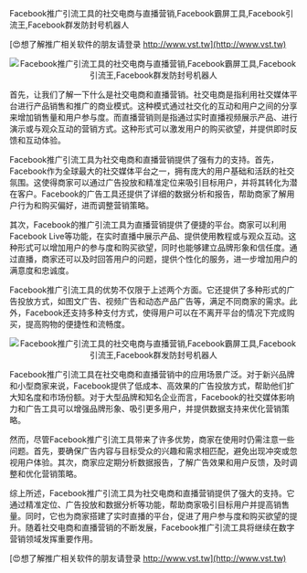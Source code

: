 Facebook推广引流工具的社交电商与直播营销,Facebook霸屏工具,Facebook引流王,Facebook群发防封号机器人

[😍想了解推广相关软件的朋友请登录 http://www.vst.tw](http://www.vst.tw)

 <center><img src="https://vst.tw/MP4/tuiguang/png/2.png" alt="Facebook推广引流工具的社交电商与直播营销,Facebook霸屏工具,Facebook引流王,Facebook群发防封号机器人"></center>

首先，让我们了解一下什么是社交电商和直播营销。社交电商是指利用社交媒体平台进行产品销售和推广的商业模式。这种模式通过社交化的互动和用户之间的分享来增加销售量和用户参与度。而直播营销则是指通过实时直播视频展示产品、进行演示或与观众互动的营销方式。这种形式可以激发用户的购买欲望，并提供即时反馈和互动体验。

Facebook推广引流工具为社交电商和直播营销提供了强有力的支持。首先，Facebook作为全球最大的社交媒体平台之一，拥有庞大的用户基础和活跃的社交氛围。这使得商家可以通过广告投放和精准定位来吸引目标用户，并将其转化为潜在客户。Facebook的广告工具还提供了详细的数据分析和报告，帮助商家了解用户行为和购买偏好，进而调整营销策略。

其次，Facebook的推广引流工具为直播营销提供了便捷的平台。商家可以利用Facebook Live等功能，在实时直播中展示产品、提供使用教程或与观众互动。这种形式可以增加用户的参与度和购买欲望，同时也能够建立品牌形象和信任度。通过直播，商家还可以及时回答用户的问题，提供个性化的服务，进一步增加用户的满意度和忠诚度。

Facebook推广引流工具的优势不仅限于上述两个方面。它还提供了多种形式的广告投放方式，如图文广告、视频广告和动态产品广告等，满足不同商家的需求。此外，Facebook还支持多种支付方式，使得用户可以在不离开平台的情况下完成购买，提高购物的便捷性和流畅度。

 <center><img src="https://vst.tw/MP4/tuiguang/png/7.png" alt="Facebook推广引流工具的社交电商与直播营销,Facebook霸屏工具,Facebook引流王,Facebook群发防封号机器人"></center>

Facebook推广引流工具在社交电商和直播营销中的应用场景广泛。对于新兴品牌和小型商家来说，Facebook提供了低成本、高效果的广告投放方式，帮助他们扩大知名度和市场份额。对于大型品牌和知名企业而言，Facebook的社交媒体影响力和广告工具可以增强品牌形象、吸引更多用户，并提供数据支持来优化营销策略。

然而，尽管Facebook推广引流工具带来了许多优势，商家在使用时仍需注意一些问题。首先，要确保广告内容与目标受众的兴趣和需求相匹配，避免出现冲突或忽视用户体验。其次，商家应定期分析数据报告，了解广告效果和用户反馈，及时调整和优化营销策略。

综上所述，Facebook推广引流工具为社交电商和直播营销提供了强大的支持。它通过精准定位、广告投放和数据分析等功能，帮助商家吸引目标用户并提高销售量。同时，它也为商家搭建了实时直播的平台，促进了用户参与度和购买欲望的提升。随着社交电商和直播营销的不断发展，Facebook推广引流工具将继续在数字营销领域发挥重要作用。

[😍想了解推广相关软件的朋友请登录 http://www.vst.tw](http://www.vst.tw)



